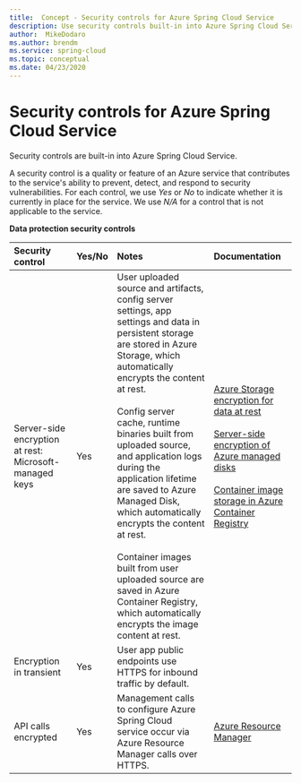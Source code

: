 ```yaml
---
title:  Concept - Security controls for Azure Spring Cloud Service
description: Use security controls built-in into Azure Spring Cloud Service.
author:  MikeDodaro
ms.author: brendm
ms.service: spring-cloud
ms.topic: conceptual
ms.date: 04/23/2020
---
```


# Security controls for Azure Spring Cloud Service
Security controls are built-in into Azure Spring Cloud Service.

A security control is a quality or feature of an Azure service that contributes to the service's ability to prevent, detect, and respond to security vulnerabilities.  For each control, we use *Yes* or *No* to indicate whether it is currently in place for the service.  We use *N/A* for a control that is not applicable to the service. 

**Data protection security controls**

| Security control | Yes/No | Notes | Documentation |
|:-------------|:-------|:-------------------------------|:----------------------|
| Server-side encryption at rest: Microsoft-managed keys | Yes | User uploaded source and artifacts, config server settings, app settings and data in persistent storage are stored in Azure Storage, which automatically encrypts the content at rest.<br><br>Config server cache, runtime binaries built from uploaded source, and application logs during the application lifetime are saved to Azure Managed Disk, which automatically encrypts the content at rest.<br><br>Container images built from user uploaded source are saved in Azure Container Registry, which automatically encrypts the image content at rest. | [Azure Storage encryption for data at rest](https://docs.microsoft.com/azure/storage/common/storage-service-encryption)<br><br>[Server-side encryption of Azure managed disks](https://docs.microsoft.com/azure/virtual-machines/linux/disk-encryption)<br><br>[Container image storage in Azure Container Registry](https://docs.microsoft.com/azure/container-registry/container-registry-storage) |
| Encryption in transient | Yes | User app public endpoints use HTTPS for inbound traffic by default. |  |
| API calls encrypted | Yes | Management calls to configure Azure Spring Cloud service occur via Azure Resource Manager calls over HTTPS. | [Azure Resource Manager](https://docs.microsoft.com/azure/azure-resource-manager/) |

